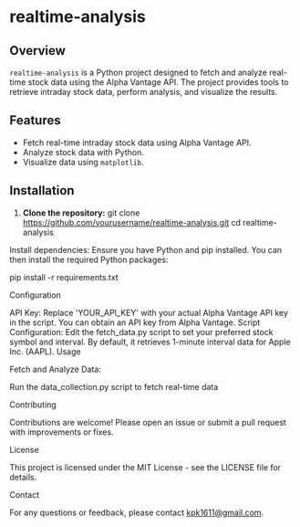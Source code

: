 # realtime-analysis

## Overview

`realtime-analysis` is a Python project designed to fetch and analyze real-time stock data using the Alpha Vantage API. The project provides tools to retrieve intraday stock data, perform analysis, and visualize the results.

## Features

- Fetch real-time intraday stock data using Alpha Vantage API.
- Analyze stock data with Python.
- Visualize data using `matplotlib`.

## Installation

1. **Clone the repository:**
   git clone https://github.com/yourusername/realtime-analysis.git
   cd realtime-analysis

Install dependencies:
Ensure you have Python and pip installed. You can then install the required Python packages:

pip install -r requirements.txt


Configuration

API Key:
Replace 'YOUR_API_KEY' with your actual Alpha Vantage API key in the script. You can obtain an API key from Alpha Vantage.
Script Configuration:
Edit the fetch_data.py script to set your preferred stock symbol and interval. By default, it retrieves 1-minute interval data for Apple Inc. (AAPL).
Usage

Fetch and Analyze Data:

Run the data_collection.py script to fetch real-time data

Contributing

Contributions are welcome! Please open an issue or submit a pull request with improvements or fixes.

License

This project is licensed under the MIT License - see the LICENSE file for details.

Contact

For any questions or feedback, please contact kpk1611@gmail.com.